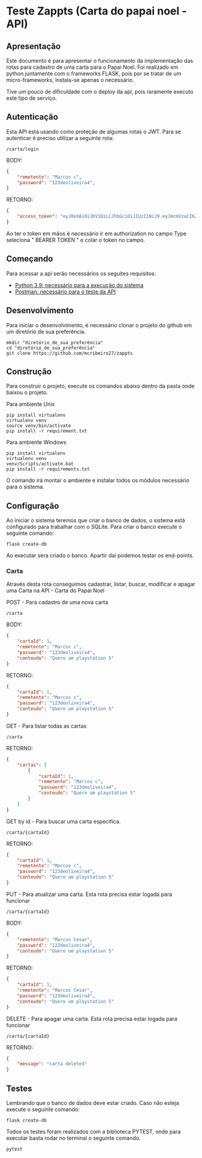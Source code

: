 # Teste Zappts (Carta do papai noel - API)

## Apresentação

Este documento é para apresentar o funcionamento da implementação das rotas para cadastro de uma carta para o Papai Noel. Foi realizado em python juntamente com o frameworks FLASK, pois por se tratar de um micro-frameworks, instala-se apenas o necessário.

Tive um pouco de dificuldade com o deploy da api, pois raramente executo este tipo de serviço.

## Autenticação

Esta API está usando como proteção de algumas rotas o JWT.
Para se autenticar é preciso utilizar a seguinte rota:

```url
/carta/login
```

BODY:
```json
{
    "remetente": "Marcos c",
    "password": "123deoliveira4",
}
```
RETORNO:

```json
{
    "access_token": "eyJ0eXAiOiJKV1QiLCJhbGciOiJIUzI1NiJ9.eyJmcmVzaCI6ZmFsc2UsImlhdCI6MTYyMzYxOTcxMCwianRpIjoiNjg2ZDFhOGYtOGViNS00Y2U4LWJlNTgtODM4ZDljMDNhOTcyIiwidHlwZSI6ImFjY2VzcyIsInN1YiI6MSwibmJmIjoxNjIzNjE5NzEwLCJleHAiOjE2MjM2MjA2MTB9.dvAXYH9sp4giQG886LYZYxGnhuLBr_k5djI_hastcLY"
}
```
Ao ter o token em mãos é necessário ir em authorization no campo Type seleciona " BEARER TOKEN " e colar o token no campo.

## Começando

Para acessar a api serão necessários os seguites requisitos:

- [Python 3.9: necessário para a execução do sistema](www.python.org/)
- [Postman: necessário para o teste da API](www.postman.com)

## Desenvolvimento

Para iniciar o desenvolvimento, é necessário clonar o projeto do github em um diretório de sua preferência.

```commandline
mkdir "diretório_de_sua_preferência"
cd "diretório_de_sua_preferência"
git clone https://github.com/mcribeiro27/zappts
```

## Construção

Para construir o projeto, execute os comandos abaixo dentro da pasta onde baixou o projeto.

Para ambiente Unix
```commandline
pip install virtualenv
virtualenv venv
source venv/bin/activate
pip install -r requirement.txt
```

Para ambiente Windows
```commandline
pip install virtualenv
virtualenv venv
venv/Scripts/activate.bat
pip install -r requirements.txt
```
O comando irá montar o ambiente e instalar todos os módulos necessário para  o sistema.

## Configuração

Ao iniciar o sistema teremos que criar o banco de dados, o sistema está configurado para trabalhar com o SQLite.
Para criar o banco execute o seguinte comando:
```commandline
flask create-db
```
Ao executar sera criado o banco. Apartir daí podemos testar os end-points.

### Carta
Através desta rota conseguimos cadastrar, listar, buscar, modificar e apagar uma Carta na API - Carta do Papai Noel

POST - Para cadastro de uma nova carta
```url
/carta
```

BODY:
```json
{
    "cartaId": 1, 
    "remetente": "Marcos c",
    "password": "123deoliveira4",
    "conteudo": "Quero um playstation 5"
}
```
RETORNO:

```json
{
    "cartaId": 1, 
    "remetente": "Marcos c",
    "password": "123deoliveira4",
    "conteudo": "Quero um playstation 5"
}
```
GET - Para listar todas as cartas

```url
/carta
```

RETORNO:

```json
{
    "cartas": [
        {
            "cartaId": 1,
            "remetente": "Marcos c",
            "password": "123deoliveira4",
            "conteudo": "Quero um playstation 5"
        }
    ]
}
```
GET by id - Para buscar uma carta especifica.
```url
/carta/{cartaId}
```
RETORNO:
```json
{
    "cartaId": 1,
    "remetente": "Marcos c",
    "password": "123deoliveira4",
    "conteudo": "Quero um playstation 5"
}
```

PUT - Para atualizar uma carta. Esta rota precisa estar logada para funcionar
```url
/carta/{cartaId}
```
BODY:
```json
{
    "remetente": "Marcos Cesar",
    "password": "123deoliveira4",
    "conteudo": "Quero um playstation 5"
}
```
RETORNO:

```json
{
    "cartaId": 1, 
    "remetente": "Marcos Cesar",
    "password": "123deoliveira4",
    "conteudo": "Quero um playstation 5"
}
```


DELETE - Para apagar uma carta. Esta rota precisa estar logada para funcionar

```url
/carta/{cartaId}
```
RETORNO:
```json
{
    "message": "carta deleted"
}
```

## Testes
Lembrando que o banco de dados deve estar criado. Caso não esteja execute o seguinte comando:

```commandline
flask create-db
```

Todos os testes foram realizados com a biblioteca PYTEST, onde para executar basta rodar no terminal o seguinte comando. 
```commandline
pytest
```